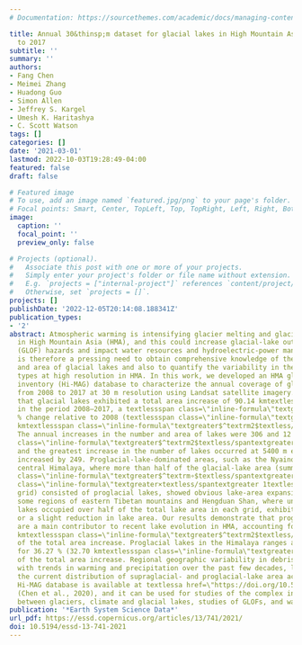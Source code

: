 ```yaml
---
# Documentation: https://sourcethemes.com/academic/docs/managing-content/

title: Annual 30&thinsp;m dataset for glacial lakes in High Mountain Asia from 2008
  to 2017
subtitle: ''
summary: ''
authors:
- Fang Chen
- Meimei Zhang
- Huadong Guo
- Simon Allen
- Jeffrey S. Kargel
- Umesh K. Haritashya
- C. Scott Watson
tags: []
categories: []
date: '2021-03-01'
lastmod: 2022-10-03T19:28:49-04:00
featured: false
draft: false

# Featured image
# To use, add an image named `featured.jpg/png` to your page's folder.
# Focal points: Smart, Center, TopLeft, Top, TopRight, Left, Right, BottomLeft, Bottom, BottomRight.
image:
  caption: ''
  focal_point: ''
  preview_only: false

# Projects (optional).
#   Associate this post with one or more of your projects.
#   Simply enter your project's folder or file name without extension.
#   E.g. `projects = ["internal-project"]` references `content/project/deep-learning/index.md`.
#   Otherwise, set `projects = []`.
projects: []
publishDate: '2022-12-05T20:14:08.188341Z'
publication_types:
- '2'
abstract: Atmospheric warming is intensifying glacier melting and glacial-lake development
  in High Mountain Asia (HMA), and this could increase glacial-lake outburst flood
  (GLOF) hazards and impact water resources and hydroelectric-power management. There
  is therefore a pressing need to obtain comprehensive knowledge of the distribution
  and area of glacial lakes and also to quantify the variability in their sizes and
  types at high resolution in HMA. In this work, we developed an HMA glacial-lake
  inventory (Hi-MAG) database to characterize the annual coverage of glacial lakes
  from 2008 to 2017 at 30 m resolution using Landsat satellite imagery. Our data show
  that glacial lakes exhibited a total area increase of 90.14 kmtextlessspan class=\"inline-formula\"textgreater$^textrm2$textless/spantextgreater
  in the period 2008–2017, a textlessspan class=\"inline-formula\"textgreater+6.90textless/spantextgreater
  % change relative to 2008 (textlessspan class=\"inline-formula\"textgreater1305.59±213.99textless/spantextgreater
  kmtextlessspan class=\"inline-formula\"textgreater$^textrm2$textless/spantextgreater).
  The annual increases in the number and area of lakes were 306 and 12 kmtextlessspan
  class=\"inline-formula\"textgreater$^textrm2$textless/spantextgreater, respectively,
  and the greatest increase in the number of lakes occurred at 5400 m elevation, which
  increased by 249. Proglacial-lake-dominated areas, such as the Nyainqêntanglha and
  central Himalaya, where more than half of the glacial-lake area (summed over a 1textlessspan
  class=\"inline-formula\"textgreater$^textrm∘$textless/spantextgreater textlessspan
  class=\"inline-formula\"textgreater×textless/spantextgreater 1textlessspan class=\"inline-formula\"textgreater$^textrm∘$textless/spantextgreater
  grid) consisted of proglacial lakes, showed obvious lake-area expansion. Conversely,
  some regions of eastern Tibetan mountains and Hengduan Shan, where unconnected glacial
  lakes occupied over half of the total lake area in each grid, exhibited stability
  or a slight reduction in lake area. Our results demonstrate that proglacial lakes
  are a main contributor to recent lake evolution in HMA, accounting for 62.87 % (56.67
  kmtextlessspan class=\"inline-formula\"textgreater$^textrm2$textless/spantextgreater)
  of the total area increase. Proglacial lakes in the Himalaya ranges alone accounted
  for 36.27 % (32.70 kmtextlessspan class=\"inline-formula\"textgreater$^textrm2$textless/spantextgreater)
  of the total area increase. Regional geographic variability in debris cover, together
  with trends in warming and precipitation over the past few decades, largely explains
  the current distribution of supraglacial- and proglacial-lake area across HMA. The
  Hi-MAG database is available at textlessa href=\"https://doi.org/10.5281/zenodo.4275164\"textgreaterhttps://doi.org/10.5281/zenodo.4275164textless/atextgreater
  (Chen et al., 2020), and it can be used for studies of the complex interactions
  between glaciers, climate and glacial lakes, studies of GLOFs, and water resources.
publication: '*Earth System Science Data*'
url_pdf: https://essd.copernicus.org/articles/13/741/2021/
doi: 10.5194/essd-13-741-2021
---
```


